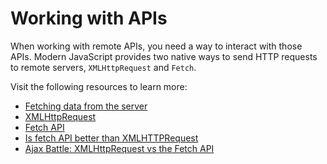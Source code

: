 # Working with APIs

When working with remote APIs, you need a way to interact with those APIs. Modern JavaScript provides two native ways to send HTTP requests to remote servers, `XMLHttpRequest` and `Fetch`.

Visit the following resources to learn more:

- [Fetching data from the server](https://developer.mozilla.org/en-US/docs/Learn/JavaScript/Client-side_web_APIs/Fetching_data)
- [XMLHttpRequest](https://developer.mozilla.org/en-US/docs/Web/API/XMLHttpRequest)
- [Fetch API](https://developer.mozilla.org/en-US/docs/Web/API/Fetch_API)
- [Is fetch API better than XMLHTTPRequest](https://medium.com/beginners-guide-to-mobile-web-development/the-fetch-api-2c962591f5c)
- [Ajax Battle: XMLHttpRequest vs the Fetch API](https://blog.openreplay.com/ajax-battle-xmlhttprequest-vs-the-fetch-api)
